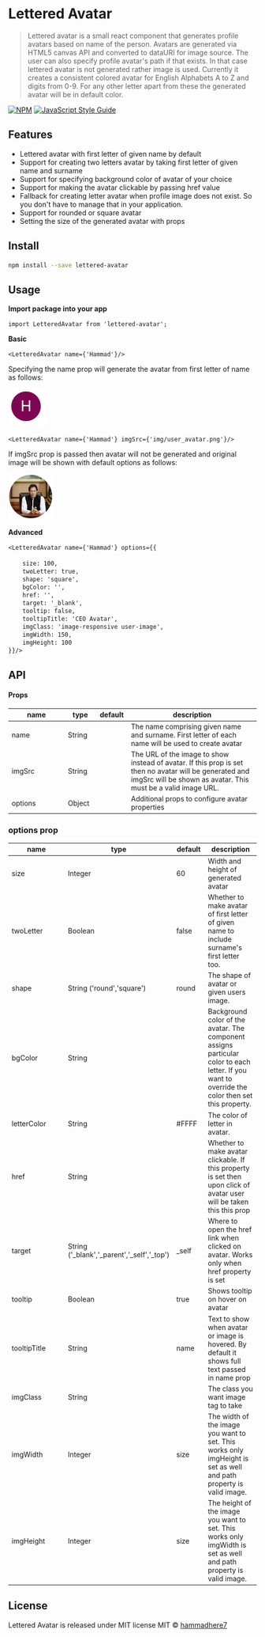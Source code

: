 # Lettered Avatar

> Lettered avatar is a small react component that generates profile avatars based on name of the person. Avatars are generated via HTML5 canvas API and converted to dataURI for image source. The user can also specify profile avatar's path if that exists. In that case lettered avatar is not generated rather image is used. Currently it creates a consistent colored avatar for English Alphabets A to Z and digits from 0-9. For any other  letter apart from these the generated avatar will be in default color.  
    
[![NPM](https://img.shields.io/npm/v/lettered-avatar.svg)](https://www.npmjs.com/package/lettered-avatar) [![JavaScript Style Guide](https://img.shields.io/badge/code_style-standard-brightgreen.svg)](https://standardjs.com)

## Features  
  
* Lettered avatar with first letter of given name by default  
* Support for creating two letters avatar by taking first letter of given name and surname  
* Support for specifying background color of avatar of your choice  
* Support for making the avatar clickable by passing href value  
* Fallback for creating letter avatar when profile image does not exist. So you don't have to manage that in your application.  
* Support for rounded or square avatar  
* Setting the size of the generated avatar with props  

## Install

```bash
npm install --save lettered-avatar
```

## Usage  

**Import package into your app**

```
import LetteredAvatar from 'lettered-avatar';
```
  
**Basic**
```  
<LetteredAvatar name={'Hammad'}/>  
```  
Specifying the name prop will generate the avatar from first letter of name as follows:  

![Generated Avatar](img/avatar.png)  
```  
<LetteredAvatar name={'Hammad'} imgSrc={'img/user_avatar.png'}/>  
```  
If imgSrc prop is passed then avatar will not be generated and original image will be shown with default options as follows:

![User Avatar](img/user_avatar.png)  

**Advanced**  
```  
<LetteredAvatar name={'Hammad'} options={{  
  
    size: 100, 
    twoLetter: true,
    shape: 'square',
    bgColor: '', 
    href: '', 
    target: '_blank',
    tooltip: false, 
    tooltipTitle: 'CEO Avatar', 
    imgClass: 'image-responsive user-image', 
    imgWidth: 150, 
    imgHeight: 100  
}}/>  
```
## API  
  
#### Props  
<table class="table table-bordered table-striped">  
    <thead>  
    <tr>  
        <th style="width: 100px;">name</th>  
        <th style="width: 50px;">type</th>  
        <th style="width: 50px;">default</th>  
        <th>description</th>  
    </tr>  
    </thead>  
    <tbody>  
        <tr>  
          <td>name</td>  
          <td>String</td>  
          <td></td>  
          <td>The name comprising given name and surname. First letter of each name will be used to create avatar</td>  
        </tr>  
        <tr>  
          <td>imgSrc</td>  
          <td>String</td>  
          <td></td>  
          <td>The URL of the image to show instead of avatar. If this prop is set then no avatar will be generated and imgSrc will be shown as avatar. This must be a valid image URL.</td>  
        </tr>  
        <tr>  
          <td>options</td>  
          <td>Object</td>  
          <td></td>  
          <td>Additional props to configure avatar properties</td>  
        </tr>  
    </tbody>  
</table>  
  
### options prop  
  
<table class="table table-bordered table-striped">  
    <thead>  
    <tr>  
        <th style="width: 100px;">name</th>  
        <th style="width: 50px;">type</th>  
        <th style="width: 50px;">default</th>  
        <th>description</th>  
    </tr>  
    </thead>  
    <tbody>  
        <tr>  
          <td>size</td>  
          <td>Integer</td>  
          <td>60</td>  
          <td>Width and height of generated avatar</td>  
        </tr>  
        <tr>  
          <td>twoLetter</td>  
          <td>Boolean</td>  
          <td>false</td>  
          <td>Whether to make avatar of first letter of given name to include surname's first letter too.</td>  
        </tr>  
        <tr>  
          <td>shape</td>  
          <td>String ('round','square')</td>  
          <td>round</td>  
          <td>The shape of avatar or given users image.</td>  
        </tr>  
         <tr>  
                  <td>bgColor</td>  
                  <td>String</td>  
                  <td></td>  
                  <td>Background color of the avatar. The component assigns particular color to each letter. If you want to override the color then set this property.</td>  
                </tr>  
                <tr>  
                                  <td>letterColor</td>  
                                  <td>String</td>  
                                  <td>#FFFF</td>  
                                  <td>The color of letter in avatar.</td>  
                                </tr>  
         <tr>  
                  <td>href</td>  
                  <td>String</td>  
                  <td></td>  
                  <td>Whether to make avatar clickable. If this property is set then upon click of avatar user will be taken this this prop</td>  
         </tr>  
         <tr>  
                           <td>target</td>  
                           <td>String ('_blank','_parent','_self','_top')</td>  
                           <td>_self</td>  
                           <td>Where to open the href link when clicked on avatar. Works only when href property is set</td>  
                  </tr>  
 <tr>  
	   <td>tooltip</td>  
       <td>Boolean</td>  
       <td>true</td>  
       <td>Shows tooltip on hover on avatar</td>  
      </tr>     
                         <tr>  
                   <td>tooltipTitle</td>  
                   <td>String</td>  
                   <td>name</td>  
                   <td>Text to show when avatar or image is hovered. By default it shows full text passed in name prop</td>  
</tr>   
                         <tr>  
                   <td>imgClass</td>  
                   <td>String</td>  
                   <td></td>  
                   <td>The class you want image tag to take</td>  
                 </tr>                       
   <tr>  
                   <td>imgWidth</td>  
                   <td>Integer</td>  
                   <td>size</td>  
                   <td>The width of the image you want to set. This works only imgHeight is set as well and path property is valid image.</td>  
                 </tr>                       
                   <tr>  
                   <td>imgHeight</td>  
                   <td>Integer</td>  
                   <td>size</td>  
                   <td>The height of the image you want to set. This works only imgWidth is set as well and path property is valid image.</td>  
                 </tr>                       
 </tbody></table>

## License
Lettered Avatar is released under MIT license
MIT © [hammadhere7](https://github.com/hammadhere7)
